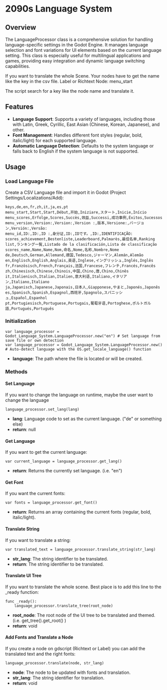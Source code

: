 # 2090s Language System

## Overview
The LanguageProcessor class is a comprehensive solution for handling language-specific settings in the Godot Engine. 
It manages language selection and font variations for UI elements based on the current language setting. 
This class is especially useful for multilingual applications and games, providing easy integration and dynamic 
language switching capabilities.

If you want to translate the whole Scene. Your nodes have to get the name like the key in the csv file.
Label or Richtext Node:
menu_start

The script search for a key like the node name and translate it.

## Features
- **Language Support**: Supports a variety of languages, including those with Latin, Greek, Cyrillic, East Asian (Chinese, Korean, Japanese), and other.
- **Font Management**: Handles different font styles (regular, bold, italic/light) for each supported language.
- **Automatic Language Detection**: Defaults to the system language or falls back to English if the system language is not supported.


## Usage

### Load Language File
Create a CSV Language file and import it in Godot (Project Settings/Localizations/Add):
	
```csv
keys,de,en,fr,zh,it,ja,es,pt
menu_start,Start,Start,Début,开始,Iniziare,スタート,Inicie,Início
menu_scores,Erfolge,Scores,Succès,效益,Successi,成功事例,Éxitos,Sucessos
menu_version,Version:,Version:,Version :,版本,Versione:,バージョン,Versión:,Versão:
menu_id,ID:,ID:,ID :,身分证,ID:,IDです。,ID:,IDENTIFICAÇÃO:
scores_achievement,Bestenliste,Leaderboard,Palmarès,最佳名单,Ranking list,ランキング一覧,Listado de la clasificación,Lista de classificação
scores_name,Name,Name,Nom,命名,Nome,名称,Nombre,Nome
de,Deutsch,German,Allemand,德国,Tedesco,ジャーマン,Alemán,Alemão
en,Englisch,English,Anglais,英语,Inglese,イングリッシュ,Inglés,Inglês
fr,Französisch,French,Français,法国,Francese,フレンチ,Francés,Francês
zh,Chinesisch,Chinese,Chinois,中国,Chino,唐,Chino,Chinês
it,Italienisch,Italian,Italien,意大利语,Italiano,イタリアン,Italiano,Italiano
ja,Japanisch,Japanese,Japonais,日本人,Giapponese,やまと,Japonés,Japonês
es,Spanisch,Spanish,Espagnol,西班牙,Spagnolo,スパニッシュ,Español,Espanhol
pt,Portugiesisch,Portuguese,Portugais,葡萄牙语,Portoghese,ポルトガル語,Portugués,Português
```

### Initialization
```gdscript
var language_processor = Godot_Language_System.LanguageProcessor.new("en") # Set language from save file or own detection
var language_processor = Godot_Language_System.LanguageProcessor.new() # Auto-detect language with the OS.get_locale_language() function
```

- **language**: The path where the file is located or will be created.


### Methods

#### Set Language
If you want to change the language on runtime, maybe the user want to change the language

```gdscript
language_processor.set_lang(lang)
```

- **lang**:  Language code to set as the current language. ("de" or something else)
- **return**: null

#### Get Language
If you want to get the current language:
```gdscript
var current_language = language_processor.get_lang()
```

- **return**: Returns the currently set language. (i.e. "en")

#### Get Font

If you want the current fonts:
```gdscript
var fonts = language_processor.get_font()
```

- **return**: Returns an array containing the current fonts (regular, bold, italic/light).

#### Translate String

If you want to translate a string:
```gdscript
var translated_text = language_processor.translate_string(str_lang)
```

- **str_lang**: The string identifier to be translated.
- **return**: The string identifier to be translated.


#### Translate UI Tree

If you want to translate the whole scene. Best place is to add this line to the _ready function:
```gdscript
func _ready():
	language_processor.translate_tree(root_node)
```

- **root_node**: The root node of the UI tree to be translated and themed. (i.e. get_tree().get_root() )
- **return**: void


#### Add Fonts and Translate a Node

If you create a node on gdscript (Richtext or Label) you can add the translated text and the right fonts:
```gdscript
language_processor.translate(node, str_lang)
```

- **node**: The node to be updated with fonts and translation.
- **str_lang**: The string identifier for translation.
- **return**: void
